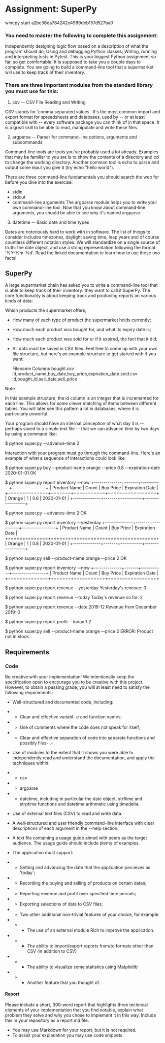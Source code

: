 # Assignment: SuperPy
wincpy start a2bc36ea784242e4989deb157d527ba0

### You need to master the following to complete this assignment:

Independently designing logic flow based on a description of what the program should do;
Using and debugging Python classes;
Writing, running and interpreting tests in Pytest.
This is your biggest Python assignment so far, so get comfortable! It is supposed to take you a couple days to complete. You are going to build a command-line tool that a supermarket will use to keep track of their inventory.

### There are three important modules from the standard library you must use for this:

1. csv -- CSV File Reading and Writing

CSV stands for 'comma separated values'. It's the most common import and export format for spreadsheets and databases, used by -- or at least compatible with -- every software package you can think of in that space. It is a great skill to be able to read, manipulate and write these files.

2. argparse -- Parser for command-line options, arguments and subcommands

Command-line tools are tools you've probably used a lot already. Examples that may be familiar to you are ls to show the contents of a directory and cd to change the working directory. Another common tool is echo to parse and output some input you give it (try echo "hello world").

There are three command-line fundamentals you should search the web for before you dive into the exercise:

- stdin
- stdout
- command-line arguments
The argparse module helps you to write your own command-line tool. Now that you know about command-line arguments, you should be able to see why it's named argparse.

3. datetime -- Basic date and time types

Dates are notoriously hard to work with in software. The list of things to consider includes timezones, daylight saving time, leap years and of course countless different notation styles. We will standardize on a single source of truth: the date object, and use a string representation following the format: '%Y-%m-%d'. Read the linked documentation to learn how to use these two facts!

## SuperPy
A large supermarket chain has asked you to write a command-line tool that is able to keep track of their inventory: they want to call it SuperPy. The core functionality is about keeping track and producing reports on various kinds of data:

Which products the supermarket offers;
- How many of each type of product the supermarket holds currently;
- How much each product was bought for, and what its expiry date is;
- How much each product was sold for or if it expired, the fact that it did;
- All data must be saved in CSV files. Feel free to come up with your own file structure, but here's an example structure to get started with if you want:

    Filename	Columns
    bought.csv	id,product_name,buy_date,buy_price,expiration_date
    sold.csv	id,bought_id,sell_date,sell_price

Note

In this example structure, the id column is an integer that is incremented for each line. This allows for some clever matching of items between different tables. You will later see this pattern a lot in databases, where it is particularly powerful.

Your program should have an internal conception of what day it is -- perhaps saved to a simple text file -- that we can advance time by two days by using a command like:

$ python super.py --advance-time 2

Interaction with your program must go through the command-line. Here's an example of what a sequence of interactions could look like:

$ python super.py buy --product-name orange --price 0.8 --expiration-date 2020-01-01
OK

$ python super.py report inventory --now
+--------------+-------+-----------+-----------------+
| Product Name | Count | Buy Price | Expiration Date |
+==============+=======+===========+=================+
| Orange       | 1     | 0.8       | 2020-01-01      |
+--------------+-------+-----------+-----------------+

$ python super.py --advance-time 2
OK

$ python super.py report inventory --yesterday
+--------------+-------+-----------+-----------------+
| Product Name | Count | Buy Price | Expiration Date |
+==============+=======+===========+=================+
| Orange       | 1     | 0.8       | 2020-01-01      |
+--------------+-------+-----------+-----------------+

$ python super.py sell --product-name orange --price 2
OK

$ python super.py report inventory --now
+--------------+-------+-----------+-----------------+
| Product Name | Count | Buy Price | Expiration Date |
+==============+=======+===========+=================+


$ python super.py report revenue --yesterday
Yesterday's revenue: 0

$ python super.py report revenue --today
Today's revenue so far: 2

$ python super.py report revenue --date 2019-12
Revenue from December 2019: 0

$ python super.py report profit --today
1.2

$ python super.py sell --product-name orange --price 2
ERROR: Product not in stock.

## Requirements
### Code
Be creative with your implementation! We intentionally keep the specification open to encourage you to be creative with this project. However, to obtain a passing grade, you will at least need to satisfy the following requirements:

- Well-structured and documented code, including:
- - Clear and effective variabl- e and function names;
- - Use of comments where the code does not speak for itself;
- - Clear and effective separation of code into separate functions and possibly files- .- 
- Use of modules to the extent that it shows you were able to independently read and understand the documentation, and apply the techniques within:
- - csv
- - argparse
- - datetime, including in particular the date object, strftime and strptime functions and datetime arithmetic using timedelta.

- Use of external text files (CSV) to read and write data.
- A well-structured and user friendly command-line interface with clear descriptions of each argument in the --help section.
- A text file containing a usage guide aimed with peers as the target audience. The usage guide should include plenty of examples.
- The application must support:
- - Setting and advancing the date that the application perceives as 'today';
- - Recording the buying and selling of products on certain dates;
- - Reporting revenue and profit over specified time periods;
- - Exporting selections of data to CSV files;
- - Two other additional non-trivial features of your choice, for example:
- - - The use of an external module Rich to improve the application.
- - - The ability to import/export reports from/to formats other than CSV (in addition to CSV)
- - - The ability to visualize some statistics using Matplotlib
- - - Another feature that you thought of.
#### Report
Please include a short, 300-word report that highlights three technical elements of your implementation that you find notable, explain what problem they solve and why you chose to implement it in this way. Include this in your repository as a report.md file.

- You may use Markdown for your report, but it is not required.
- To assist your explanation you may use code snippets.